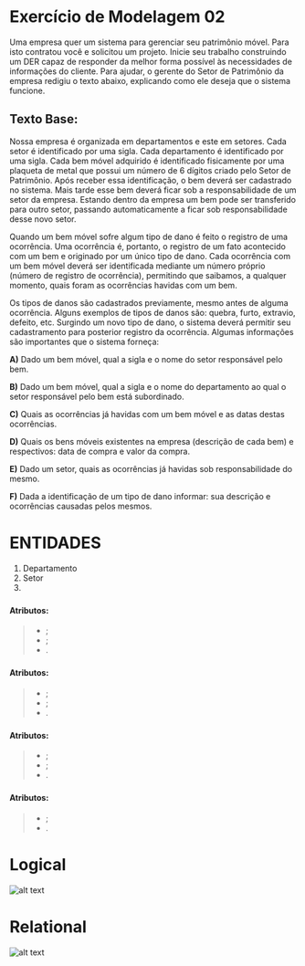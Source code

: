 # Exercício de Modelagem 02
Uma empresa quer um sistema para gerenciar seu
patrimônio móvel. Para isto contratou você e solicitou um projeto. Inicie seu
trabalho construindo um DER capaz de responder da melhor forma possível às
necessidades de informações do cliente. Para ajudar, o gerente do Setor de
Patrimônio da empresa redigiu o texto abaixo, explicando como ele deseja que o
sistema funcione. 

## __Texto Base:__ 
Nossa empresa é organizada em departamentos e este em setores. Cada setor é identificado por uma sigla. Cada departamento é identificado por uma sigla. Cada bem móvel adquirido é identificado fisicamente por uma plaqueta de metal que possui um número de 6 dígitos criado pelo Setor de Patrimônio. Após receber essa identificação, o bem deverá ser cadastrado no sistema. Mais tarde esse bem deverá ficar sob a responsabilidade de um setor da empresa. Estando dentro da empresa um bem pode ser transferido para outro setor, passando automaticamente a ficar sob responsabilidade desse novo setor.

Quando um bem móvel sofre algum tipo de dano é feito o registro de uma ocorrência. Uma ocorrência é, portanto, o registro de um fato acontecido com um bem e originado por um único tipo de dano. Cada ocorrência com um bem móvel deverá ser identificada mediante um número próprio (número de registro de ocorrência), permitindo que saibamos, a qualquer momento, quais foram as ocorrências havidas com um bem.

Os tipos de danos são cadastrados previamente, mesmo antes de alguma ocorrência. Alguns exemplos de tipos de danos são: quebra, furto, extravio, defeito, etc. Surgindo um novo tipo de dano, o sistema deverá permitir seu cadastramento para posterior registro da ocorrência. Algumas informações são importantes que o sistema forneça:
 
__A)__ Dado um bem móvel, qual a sigla e o nome do setor responsável pelo bem.

__B)__ Dado um bem móvel, qual a sigla e o nome do departamento ao qual o setor responsável pelo bem está subordinado.

__C)__ Quais as ocorrências já havidas com um bem móvel e as datas destas ocorrências.

__D)__ Quais os bens móveis existentes na empresa (descrição de cada bem) e respectivos: data de compra e valor da compra.

__E)__ Dado um setor, quais as ocorrências já havidas sob responsabilidade do mesmo.

__F)__ Dada a identificação de um tipo de dano informar: sua descrição e ocorrências causadas pelos mesmos.

# ENTIDADES
1. Departamento
2. Setor
3. 

### 
#### Atributos:
> - ;
> - ;
> - .

### 
#### Atributos:
> - ;
> - ;
> - .

### 
#### Atributos:
> - ;
> - ;
> - .

### 
#### Atributos:
> - ;
> - .

# Logical
![alt text]()
# Relational
![alt text]()